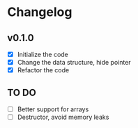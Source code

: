 # Changelog

## v0.1.0

- [x] Initialize the code
- [x] Change the data structure, hide pointer
- [x] Refactor the code

## TO DO

- [ ] Better support for arrays
- [ ] Destructor, avoid memory leaks

